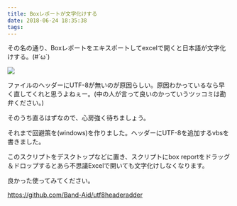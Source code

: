 ```yaml
---
title: Boxレポートが文字化けする
date: 2018-06-24 18:35:38
tags:
---
```


その名の通り、Boxレポートをエキスポートしてexcelで開くと日本語が文字化けする。(#´ω`)

![](https://cloud.box.com/shared/static/ce54ilj27eg3iuq0k6dy4be67nonh865.png)

ファイルのヘッダーにUTF-8が無いのが原因らしい。原因わかっているなら早く直してくれと思うよねぇー。(中の人が言って良いのかっていうツッコミは勘弁ください。)

そのうち直るはずなので、心房強く待ちましょう。

それまで回避策を(windows)を作りました。ヘッダーにUTF-8を追加するvbsを書きました。

このスクリプトをデスクトップなどに置き、スクリプトにbox reportをドラッグ＆ドロップするとあら不思議Excelで開いても文字化けしなくなります。

良かった使ってみてください。

https://github.com/Band-Aid/utf8headeradder


